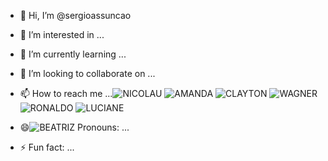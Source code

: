 - 👋 Hi, I’m @sergioassuncao
- 👀 I’m interested in ...
- 🌱 I’m currently learning ...
- 💞️ I’m looking to collaborate on ...
- 📫 How to reach me ...![NICOLAU](https://github.com/user-attachments/assets/c9fbb328-772c-435c-81a4-535483e337b4)
![AMANDA](https://github.com/user-attachments/assets/64f496ca-a890-4b2a-a36c-f20b3b067854)
![CLAYTON](https://github.com/user-attachments/assets/e743b54e-9828-476a-8d9e-0634223f4bb5)
![WAGNER](https://github.com/user-attachments/assets/81504012-96e4-4797-bf65-d6d2644a350d)
![RONALDO](https://github.com/user-attachments/assets/b567efce-d6af-428a-9039-45baf03c7519)
![LUCIANE](https://github.com/user-attachments/assets/ac71375d-cdb4-47a8-b384-82b628d947a2)

- 😄![BEATRIZ](https://github.com/user-attachments/assets/399d883c-8bbd-4f57-9325-8eaa7f6bb6d2)
 Pronouns: ...
- ⚡ Fun fact: ...

<!---
sergioassuncao/sergioassuncao is a ✨ special ✨ repository because its `README.md` (this file) appears on your GitHub profile.
You can click the Preview link to take a look at your changes.
--->
